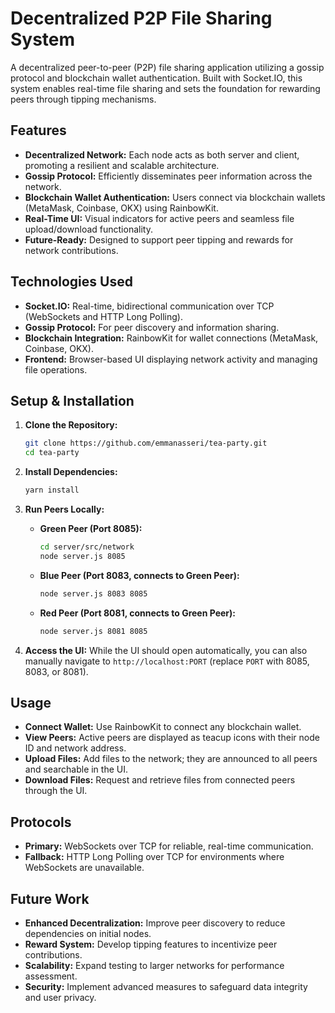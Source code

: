 # Decentralized P2P File Sharing System

A decentralized peer-to-peer (P2P) file sharing application utilizing a gossip protocol and blockchain wallet authentication. Built with Socket.IO, this system enables real-time file sharing and sets the foundation for rewarding peers through tipping mechanisms.

## Features

- **Decentralized Network:** Each node acts as both server and client, promoting a resilient and scalable architecture.
- **Gossip Protocol:** Efficiently disseminates peer information across the network.
- **Blockchain Wallet Authentication:** Users connect via blockchain wallets (MetaMask, Coinbase, OKX) using RainbowKit.
- **Real-Time UI:** Visual indicators for active peers and seamless file upload/download functionality.
- **Future-Ready:** Designed to support peer tipping and rewards for network contributions.

## Technologies Used

- **Socket.IO:** Real-time, bidirectional communication over TCP (WebSockets and HTTP Long Polling).
- **Gossip Protocol:** For peer discovery and information sharing.
- **Blockchain Integration:** RainbowKit for wallet connections (MetaMask, Coinbase, OKX).
- **Frontend:** Browser-based UI displaying network activity and managing file operations.

## Setup & Installation

1. **Clone the Repository:**
   ```bash
   git clone https://github.com/emmanasseri/tea-party.git
   cd tea-party
   ```

2. **Install Dependencies:**
   ```bash
   yarn install
   ```

3. **Run Peers Locally:**
   - **Green Peer (Port 8085):**
     ```bash
     cd server/src/network
     node server.js 8085
     ```
   - **Blue Peer (Port 8083, connects to Green Peer):**
     ```bash
     node server.js 8083 8085
     ```
   - **Red Peer (Port 8081, connects to Green Peer):**
     ```bash
     node server.js 8081 8085
     ```

4. **Access the UI:**
   While the UI should open automatically, you can also manually navigate to `http://localhost:PORT` (replace `PORT` with 8085, 8083, or 8081).

## Usage

- **Connect Wallet:** Use RainbowKit to connect any blockchain wallet.
- **View Peers:** Active peers are displayed as teacup icons with their node ID and network address.
- **Upload Files:** Add files to the network; they are announced to all peers and searchable in the UI.
- **Download Files:** Request and retrieve files from connected peers through the UI.


## Protocols

- **Primary:** WebSockets over TCP for reliable, real-time communication.
- **Fallback:** HTTP Long Polling over TCP for environments where WebSockets are unavailable.

## Future Work

- **Enhanced Decentralization:** Improve peer discovery to reduce dependencies on initial nodes.
- **Reward System:** Develop tipping features to incentivize peer contributions.
- **Scalability:** Expand testing to larger networks for performance assessment.
- **Security:** Implement advanced measures to safeguard data integrity and user privacy.
